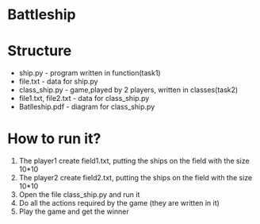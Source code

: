 # Battleship
# Structure
- ship.py - program written in function(task1)
- file.txt - data for ship.py
- class_ship.py - game,played by 2 players, written in classes(task2)
- file1.txt, file2.txt - data for class_ship.py
- Batlleship.pdf - diagram for class_ship.py
# How to run it?
1. The player1 create field1.txt, putting the ships on the field with the size 10*10
2. The player2 create field2.txt, putting the ships on the field with the size 10*10
3. Open the file class_ship.py and run it
4. Do all the actions required by the game (they are written in it)
5. Play the game and get the winner
